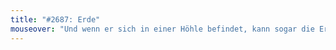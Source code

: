 ```yaml
---
title: "#2687: Erde"
mouseover: "Und wenn er sich in einer Höhle befindet, kann sogar die Erde über ihm beschätzt sein."
---
```


